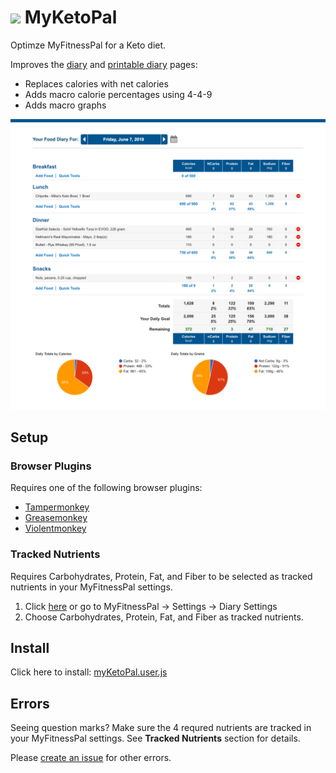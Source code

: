 # ![](icon.ico) MyKetoPal

Optimze MyFitnessPal for a Keto diet.

Improves the [diary](screenshots/diaryScreenshot.png) and [printable diary](screenshots/printableDiaryScreenshot.png) pages:

 - Replaces calories with net calories
 - Adds macro calorie percentages using 4-4-9
 - Adds macro graphs

![Diary Page](screenshots/diaryScreenshot.png)


## Setup

### Browser Plugins
Requires one of the following browser plugins:
  - [Tampermonkey](https://www.tampermonkey.net/)
  - [Greasemonkey](https://addons.mozilla.org/en-US/firefox/addon/greasemonkey/)
  - [Violentmonkey](https://violentmonkey.github.io/)

### Tracked Nutrients
Requires Carbohydrates, Protein, Fat, and Fiber to be selected as tracked nutrients in your MyFitnessPal settings.

1. Click [here](https://www.myfitnesspal.com/account/diary_settings) or go to MyFitnessPal -> Settings -> Diary Settings
2. Choose Carbohydrates, Protein, Fat, and Fiber as tracked nutrients.



## Install

Click here to install: [myKetoPal.user.js](https://github.com/yo1dog/myketopal/raw/master/myKetoPal.user.js)



## Errors

Seeing question marks? Make sure the 4 requred nutrients are tracked in your MyFitnessPal settings. See **Tracked Nutrients** section for details.

Please [create an issue](https://github.com/yo1dog/myketopal/issues) for other errors.
